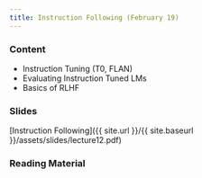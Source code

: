 ```yaml
---
title: Instruction Following (February 19)
---
```


### Content

* Instruction Tuning (T0, FLAN)
* Evaluating Instruction Tuned LMs
* Basics of RLHF

### Slides
[Instruction Following]({{ site.url }}/{{ site.baseurl }}/assets/slides/lecture12.pdf)

### Reading Material 





